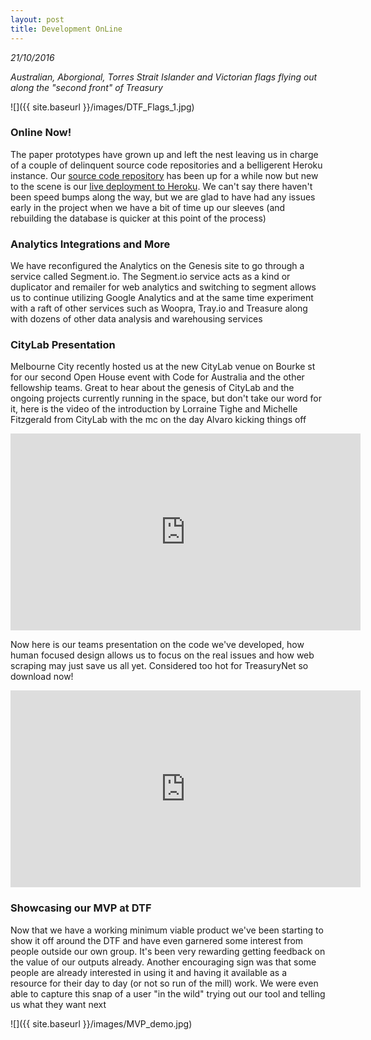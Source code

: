 ```yaml
---
layout: post
title: Development OnLine
---
```


_21/10/2016_

_Australian, Aborgional, Torres Strait Islander and Victorian flags flying out along the "second front" of Treasury_

![]({{ site.baseurl }}/images/DTF_Flags_1.jpg)

### Online Now!

The paper prototypes have grown up and left the nest leaving us in charge of a couple of delinquent source code repositories and a belligerent Heroku instance. Our [source code repository](https://github.com/CodeforAustralia/dtf-genesis) has been up for a while now but new to the scene is our [live deployment to Heroku](http://dtf-genesis.herokuapp.com/). We can't say there haven't been speed bumps along the way, but we are glad to have had any issues early in the project when we have a bit of time up our sleeves (and rebuilding the database is quicker at this point of the process)


### Analytics Integrations and More

We have reconfigured the Analytics on the Genesis site to go through a service called Segment.io. The Segment.io service acts as a kind or duplicator and remailer for web analytics and switching to segment allows us to continue utilizing Google Analytics and at the same time experiment with a raft of other services such as Woopra, Tray.io and Treasure along with dozens of other data analysis and warehousing services


### CityLab Presentation

Melbourne City recently hosted us at the new CityLab venue on Bourke st for our second Open House event with Code for Australia and the other fellowship teams. Great to hear about the genesis of CityLab and the ongoing projects currently running in the space, but don't take our word for it, here is the video of the introduction by Lorraine Tighe and Michelle Fitzgerald from CityLab with the mc on the day Alvaro kicking things off

<iframe width="560" height="315" src="https://www.youtube.com/embed/nTsvFNGdQyY" frameborder="0" allowfullscreen></iframe>

Now here is our teams presentation on the code we've developed, how human focused design allows us to focus on the real issues and how web scraping may just save us all yet. Considered too hot for TreasuryNet so download now!

<iframe width="560" height="315" src="https://www.youtube.com/embed/0useXG_KkSY" frameborder="0" allowfullscreen></iframe>


### Showcasing our MVP at DTF

Now that we have a working minimum viable product we've been starting to show it off around the DTF and have even garnered some interest from people outside our own group. It's been very rewarding getting feedback on the value of our outputs already. Another encouraging sign was that some people are already interested in using it and having it available as a resource for their day to day (or not so run of the mill) work. We were even able to capture this snap of a user "in the wild" trying out our tool and telling us what they want next

![]({{ site.baseurl }}/images/MVP_demo.jpg)
